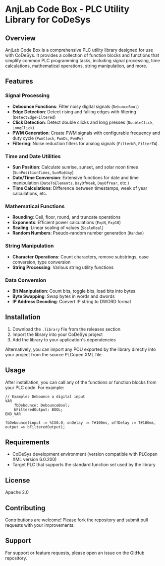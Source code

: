 # AnjLab Code Box - PLC Utility Library for CoDeSys

## Overview

AnjLab Code Box is a comprehensive PLC utility library designed for use with CoDeSys. It provides a collection of function blocks and functions that simplify common PLC programming tasks, including signal processing, time calculations, mathematical operations, string manipulation, and more.

## Features

### Signal Processing

- **Debounce Functions**: Filter noisy digital signals (`DebunceBool`)
- **Edge Detection**: Detect rising and falling edges with filtering (`DetectEdgeFiltered`)
- **Click Detection**: Detect double clicks and long presses (`DoubleClick`, `LongClick`)
- **PWM Generation**: Create PWM signals with configurable frequency and duty cycle (`PwmClock`, `PwmDc`, `PwmPw`)
- **Filtering**: Noise reduction filters for analog signals (`FilterNR`, `FilterTW`)

### Time and Date Utilities

- **Sun Position**: Calculate sunrise, sunset, and solar noon times (`SunPositionTimes`, `SunMidday`)
- **Date/Time Conversion**: Extensive functions for date and time manipulation (`DateToElements`, `DayOfWeek`, `DayOfYear`, etc.)
- **Time Calculations**: Difference between timestamps, week of year calculations, etc.

### Mathematical Functions

- **Rounding**: Ceil, floor, round, and truncate operations
- **Exponents**: Efficient power calculations (`ExpN`, `Exp10`)
- **Scaling**: Linear scaling of values (`ScaleReal`)
- **Random Numbers**: Pseudo-random number generation (`Random`)

### String Manipulation

- **Character Operations**: Count characters, remove substrings, case conversion, type conversion
- **String Processing**: Various string utility functions

### Data Conversion

- **Bit Manipulation**: Count bits, toggle bits, load bits into bytes
- **Byte Swapping**: Swap bytes in words and dwords
- **IP Address Decoding**: Convert IP string to DWORD format

## Installation

1. Download the `.library` file from the releases section
2. Import the library into your CoDeSys project
3. Add the library to your application's dependencies

Alternatively, you can import any POU exported by the library directly into your project from the source PLCopen XML file.

## Usage

After installation, you can call any of the functions or function blocks from your PLC code. For example:

```iecst
// Example: Debounce a digital input
VAR
    fbDebounce: DebounceBool;
    bFilteredOutput: BOOL;
END_VAR

fbDebounce(input := %IX0.0, onDelay := T#100ms, offDelay := T#100ms, output => bFilteredOutput);
```

## Requirements

- CoDeSys development environment (version compatible with PLCopen XML version 6.0.200)
- Target PLC that supports the standard function set used by the library

## License

Apache 2.0

## Contributing

Contributions are welcome! Please fork the repository and submit pull requests with your improvements.

## Support

For support or feature requests, please open an issue on the GitHub repository.
